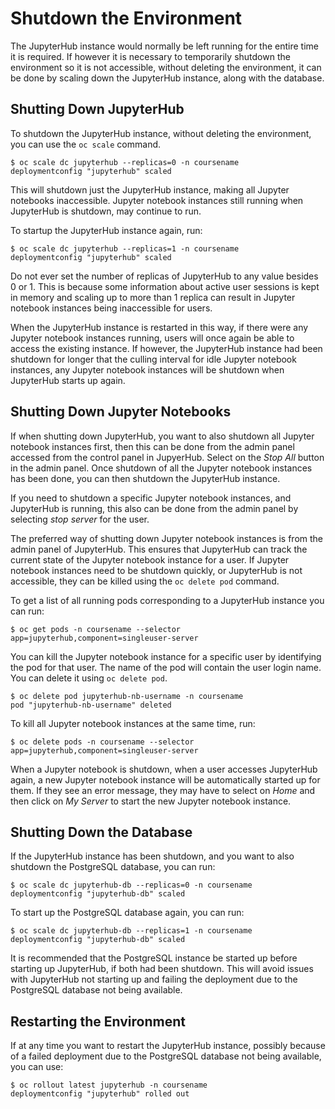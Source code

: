 # Shutdown the Environment

The JupyterHub instance would normally be left running for the entire time it is required. If however it is necessary to temporarily shutdown the environment so it is not accessible, without deleting the environment, it can be done by scaling down the JupyterHub instance, along with the database.

## Shutting Down JupyterHub

To shutdown the JupyterHub instance, without deleting the environment, you can use the ``oc scale`` command.

```
$ oc scale dc jupyterhub --replicas=0 -n coursename
deploymentconfig "jupyterhub" scaled
```

This will shutdown just the JupyterHub instance, making all Jupyter notebooks inaccessible. Jupyter notebook instances still running when JupyterHub is shutdown, may continue to run.

To startup the JupyterHub instance again, run:

```
$ oc scale dc jupyterhub --replicas=1 -n coursename
deploymentconfig "jupyterhub" scaled
```

Do not ever set the number of replicas of JupyterHub to any value besides 0 or 1. This is because some information about active user sessions is kept in memory and scaling up to more than 1 replica can result in Jupyter notebook instances being inaccessible for users.

When the JupyterHub instance is restarted in this way, if there were any Jupyter notebook instances running, users will once again be able to access the existing instance. If however, the JupyterHub instance had been shutdown for longer that the culling interval for idle Jupyter notebook instances, any Jupyter notebook instances will be shutdown when JupyterHub starts up again.

## Shutting Down Jupyter Notebooks

If when shutting down JupyterHub, you want to also shutdown all Jupyter notebook instances first, then this can be done from the admin panel accessed from the control panel in JupyerHub. Select on the _Stop All_ button in the admin panel. Once shutdown of all the Jupyter notebook instances has been done, you can then shutdown the JupyterHub instance.

If you need to shutdown a specific Jupyter notebook instances, and JupyterHub is running, this also can be done from the admin panel by selecting _stop server_ for the user.

The preferred way of shutting down Jupyter notebook instances is from the admin panel of JupyterHub. This ensures that JupyterHub can track the current state of the Jupyter notebook instance for a user. If Jupyter notebook instances need to be shutdown quickly, or JupyterHub is not accessible, they can be killed using the ``oc delete pod`` command.

To get a list of all running pods corresponding to a JupyterHub instance you can run:

```
$ oc get pods -n coursename --selector app=jupyterhub,component=singleuser-server
```

You can kill the Jupyter notebook instance for a specific user by identifying the pod for that user. The name of the pod will contain the user login name. You can delete it using ``oc delete pod``.

```
$ oc delete pod jupyterhub-nb-username -n coursename
pod "jupyterhub-nb-username" deleted
```

To kill all Jupyter notebook instances at the same time, run:

```
$ oc delete pods -n coursename --selector app=jupyterhub,component=singleuser-server
```

When a Jupyter notebook is shutdown, when a user accesses JupyterHub again, a new Jupyter notebook instance will be automatically started up for them. If they see an error message, they may have to select on _Home_ and then click on _My Server_ to start the new Jupyter notebook instance.

## Shutting Down the Database

If the JupyterHub instance has been shutdown, and you want to also shutdown the PostgreSQL database, you can run:

```
$ oc scale dc jupyterhub-db --replicas=0 -n coursename
deploymentconfig "jupyterhub-db" scaled
```

To start up the PostgreSQL database again, you can run:

```
$ oc scale dc jupyterhub-db --replicas=1 -n coursename
deploymentconfig "jupyterhub-db" scaled
```

It is recommended that the PostgreSQL instance be started up before starting up JupyterHub, if both had been shutdown. This will avoid issues with JupyterHub not starting up and failing the deployment due to the PostgreSQL database not being available.

## Restarting the Environment

If at any time you want to restart the JupyterHub instance, possibly because of a failed deployment due to the PostgreSQL database not being available, you can use:

```
$ oc rollout latest jupyterhub -n coursename
deploymentconfig "jupyterhub" rolled out
```
